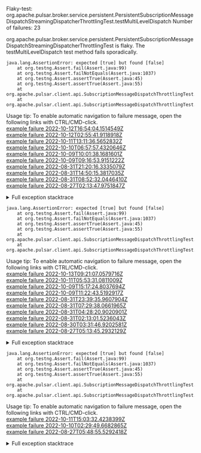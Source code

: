         
Flaky-test: org.apache.pulsar.broker.service.persistent.PersistentSubscriptionMessageDispatchStreamingDispatcherThrottlingTest.testMultiLevelDispatch
Number of failures: 23

org.apache.pulsar.broker.service.persistent.PersistentSubscriptionMessageDispatchStreamingDispatcherThrottlingTest is flaky. The testMultiLevelDispatch test method fails sporadically.

```
java.lang.AssertionError: expected [true] but found [false]
	at org.testng.Assert.fail(Assert.java:99)
	at org.testng.Assert.failNotEquals(Assert.java:1037)
	at org.testng.Assert.assertTrue(Assert.java:45)
	at org.testng.Assert.assertTrue(Assert.java:55)
	at org.apache.pulsar.client.api.SubscriptionMessageDispatchThrottlingTest.testDispatchRate(SubscriptionMessageDispatchThrottlingTest.java:478)
	at org.apache.pulsar.client.api.SubscriptionMessageDispatchThrottlingTest.testMultiLevelDispatch(SubscriptionMessageDispatchThrottlingTest.java:503)
```

Usage tip: To enable automatic navigation to failure message, open the following links with CTRL/CMD-click.  
[example failure 2022-10-12T16:54:04.1514549Z](https://github.com/apache/pulsar/actions/runs/3225080636/jobs/5300997885#step:8:2288)  
[example failure 2022-10-12T02:55:41.9118918Z](https://github.com/apache/pulsar/actions/runs/3227865814/jobs/5291100978#step:8:2162)  
[example failure 2022-10-11T13:11:36.5652832Z](https://github.com/apache/pulsar/actions/runs/3226312724/jobs/5280142088#step:8:2139)  
[example failure 2022-10-10T06:57:57.4320646Z](https://github.com/apache/pulsar/actions/runs/3216792245/jobs/5259871584#step:8:2074)  
[example failure 2022-10-09T10:01:38.1681601Z](https://github.com/apache/pulsar/actions/runs/3213605116/jobs/5253399150#step:8:1919)  
[example failure 2022-10-09T09:16:53.9151222Z](https://github.com/apache/pulsar/actions/runs/3213481763/jobs/5253186221#step:8:1919)  
[example failure 2022-08-31T21:20:16.3335079Z](https://github.com/apache/pulsar/runs/8122844849?check_suite_focus=true#step:10:671)  
[example failure 2022-08-31T14:50:15.3817035Z](https://github.com/apache/pulsar/runs/8115929202?check_suite_focus=true#step:10:2024)  
[example failure 2022-08-31T08:52:32.0446410Z](https://github.com/apache/pulsar/runs/8109126255?check_suite_focus=true#step:10:667)  
[example failure 2022-08-27T02:13:47.9751847Z](https://github.com/apache/pulsar/runs/8047094589?check_suite_focus=true#step:10:2019)  


<details>
<summary>Full exception stacktrace</summary>
<code><pre>
java.lang.AssertionError: expected [true] but found [false]
	at org.testng.Assert.fail(Assert.java:99)
	at org.testng.Assert.failNotEquals(Assert.java:1037)
	at org.testng.Assert.assertTrue(Assert.java:45)
	at org.testng.Assert.assertTrue(Assert.java:55)
	at org.apache.pulsar.client.api.SubscriptionMessageDispatchThrottlingTest.testDispatchRate(SubscriptionMessageDispatchThrottlingTest.java:478)
	at org.apache.pulsar.client.api.SubscriptionMessageDispatchThrottlingTest.testMultiLevelDispatch(SubscriptionMessageDispatchThrottlingTest.java:503)
	at java.base/jdk.internal.reflect.NativeMethodAccessorImpl.invoke0(Native Method)
	at java.base/jdk.internal.reflect.NativeMethodAccessorImpl.invoke(NativeMethodAccessorImpl.java:77)
	at java.base/jdk.internal.reflect.DelegatingMethodAccessorImpl.invoke(DelegatingMethodAccessorImpl.java:43)
	at java.base/java.lang.reflect.Method.invoke(Method.java:568)
	at org.testng.internal.MethodInvocationHelper.invokeMethod(MethodInvocationHelper.java:132)
	at org.testng.internal.InvokeMethodRunnable.runOne(InvokeMethodRunnable.java:45)
	at org.testng.internal.InvokeMethodRunnable.call(InvokeMethodRunnable.java:73)
	at org.testng.internal.InvokeMethodRunnable.call(InvokeMethodRunnable.java:11)
	at java.base/java.util.concurrent.FutureTask.run(FutureTask.java:264)
	at java.base/java.util.concurrent.ThreadPoolExecutor.runWorker(ThreadPoolExecutor.java:1136)
	at java.base/java.util.concurrent.ThreadPoolExecutor$Worker.run(ThreadPoolExecutor.java:635)
	at java.base/java.lang.Thread.run(Thread.java:833)

</pre></code>
</details>

```
java.lang.AssertionError: expected [true] but found [false]
	at org.testng.Assert.fail(Assert.java:99)
	at org.testng.Assert.failNotEquals(Assert.java:1037)
	at org.testng.Assert.assertTrue(Assert.java:45)
	at org.testng.Assert.assertTrue(Assert.java:55)
	at org.apache.pulsar.client.api.SubscriptionMessageDispatchThrottlingTest.testDispatchRate(SubscriptionMessageDispatchThrottlingTest.java:478)
	at org.apache.pulsar.client.api.SubscriptionMessageDispatchThrottlingTest.testMultiLevelDispatch(SubscriptionMessageDispatchThrottlingTest.java:505)
```

Usage tip: To enable automatic navigation to failure message, open the following links with CTRL/CMD-click.  
[example failure 2022-10-13T09:21:07.0579716Z](https://github.com/apache/pulsar/actions/runs/3240623988/jobs/5311736002#step:8:2162)  
[example failure 2022-10-11T05:53:31.0811009Z](https://github.com/apache/pulsar/actions/runs/3223890090/jobs/5275189880#step:8:2153)  
[example failure 2022-10-09T15:17:24.8037694Z](https://github.com/apache/pulsar/actions/runs/3214320846/jobs/5254851479#step:8:2074)  
[example failure 2022-10-09T11:22:43.5192917Z](https://github.com/apache/pulsar/actions/runs/3209406941/jobs/5253787615#step:8:3261)  
[example failure 2022-08-31T23:39:35.9607904Z](https://github.com/apache/pulsar/runs/8124732086?check_suite_focus=true#step:10:2179)  
[example failure 2022-08-31T07:29:38.0661965Z](https://github.com/apache/pulsar/runs/8108061748?check_suite_focus=true#step:10:671)  
[example failure 2022-08-31T04:28:20.9020901Z](https://github.com/apache/pulsar/runs/8106045360?check_suite_focus=true#step:10:667)  
[example failure 2022-08-31T02:13:01.5236043Z](https://github.com/apache/pulsar/runs/8105007570?check_suite_focus=true#step:10:2018)  
[example failure 2022-08-30T03:31:46.9202581Z](https://github.com/apache/pulsar/runs/8083809184?check_suite_focus=true#step:10:2018)  
[example failure 2022-08-27T05:13:45.2932129Z](https://github.com/apache/pulsar/runs/8048028449?check_suite_focus=true#step:10:2335)  


<details>
<summary>Full exception stacktrace</summary>
<code><pre>
java.lang.AssertionError: expected [true] but found [false]
	at org.testng.Assert.fail(Assert.java:99)
	at org.testng.Assert.failNotEquals(Assert.java:1037)
	at org.testng.Assert.assertTrue(Assert.java:45)
	at org.testng.Assert.assertTrue(Assert.java:55)
	at org.apache.pulsar.client.api.SubscriptionMessageDispatchThrottlingTest.testDispatchRate(SubscriptionMessageDispatchThrottlingTest.java:478)
	at org.apache.pulsar.client.api.SubscriptionMessageDispatchThrottlingTest.testMultiLevelDispatch(SubscriptionMessageDispatchThrottlingTest.java:505)
	at java.base/jdk.internal.reflect.NativeMethodAccessorImpl.invoke0(Native Method)
	at java.base/jdk.internal.reflect.NativeMethodAccessorImpl.invoke(NativeMethodAccessorImpl.java:77)
	at java.base/jdk.internal.reflect.DelegatingMethodAccessorImpl.invoke(DelegatingMethodAccessorImpl.java:43)
	at java.base/java.lang.reflect.Method.invoke(Method.java:568)
	at org.testng.internal.MethodInvocationHelper.invokeMethod(MethodInvocationHelper.java:132)
	at org.testng.internal.InvokeMethodRunnable.runOne(InvokeMethodRunnable.java:45)
	at org.testng.internal.InvokeMethodRunnable.call(InvokeMethodRunnable.java:73)
	at org.testng.internal.InvokeMethodRunnable.call(InvokeMethodRunnable.java:11)
	at java.base/java.util.concurrent.FutureTask.run(FutureTask.java:264)
	at java.base/java.util.concurrent.ThreadPoolExecutor.runWorker(ThreadPoolExecutor.java:1136)
	at java.base/java.util.concurrent.ThreadPoolExecutor$Worker.run(ThreadPoolExecutor.java:635)
	at java.base/java.lang.Thread.run(Thread.java:833)

</pre></code>
</details>

```
java.lang.AssertionError: expected [true] but found [false]
	at org.testng.Assert.fail(Assert.java:99)
	at org.testng.Assert.failNotEquals(Assert.java:1037)
	at org.testng.Assert.assertTrue(Assert.java:45)
	at org.testng.Assert.assertTrue(Assert.java:55)
	at org.apache.pulsar.client.api.SubscriptionMessageDispatchThrottlingTest.testDispatchRate(SubscriptionMessageDispatchThrottlingTest.java:478)
	at org.apache.pulsar.client.api.SubscriptionMessageDispatchThrottlingTest.testMultiLevelDispatch(SubscriptionMessageDispatchThrottlingTest.java:507)
```

Usage tip: To enable automatic navigation to failure message, open the following links with CTRL/CMD-click.  
[example failure 2022-10-11T15:03:32.4238399Z](https://github.com/apache/pulsar/actions/runs/3225955522/jobs/5282662964#step:8:2322)  
[example failure 2022-10-10T02:29:49.6682865Z](https://github.com/apache/pulsar/actions/runs/3209406941/jobs/5258176046#step:8:2074)  
[example failure 2022-08-27T05:48:55.5292418Z](https://github.com/apache/pulsar/runs/8048208334?check_suite_focus=true#step:10:668)  


<details>
<summary>Full exception stacktrace</summary>
<code><pre>
java.lang.AssertionError: expected [true] but found [false]
	at org.testng.Assert.fail(Assert.java:99)
	at org.testng.Assert.failNotEquals(Assert.java:1037)
	at org.testng.Assert.assertTrue(Assert.java:45)
	at org.testng.Assert.assertTrue(Assert.java:55)
	at org.apache.pulsar.client.api.SubscriptionMessageDispatchThrottlingTest.testDispatchRate(SubscriptionMessageDispatchThrottlingTest.java:478)
	at org.apache.pulsar.client.api.SubscriptionMessageDispatchThrottlingTest.testMultiLevelDispatch(SubscriptionMessageDispatchThrottlingTest.java:507)
	at java.base/jdk.internal.reflect.NativeMethodAccessorImpl.invoke0(Native Method)
	at java.base/jdk.internal.reflect.NativeMethodAccessorImpl.invoke(NativeMethodAccessorImpl.java:77)
	at java.base/jdk.internal.reflect.DelegatingMethodAccessorImpl.invoke(DelegatingMethodAccessorImpl.java:43)
	at java.base/java.lang.reflect.Method.invoke(Method.java:568)
	at org.testng.internal.MethodInvocationHelper.invokeMethod(MethodInvocationHelper.java:132)
	at org.testng.internal.InvokeMethodRunnable.runOne(InvokeMethodRunnable.java:45)
	at org.testng.internal.InvokeMethodRunnable.call(InvokeMethodRunnable.java:73)
	at org.testng.internal.InvokeMethodRunnable.call(InvokeMethodRunnable.java:11)
	at java.base/java.util.concurrent.FutureTask.run(FutureTask.java:264)
	at java.base/java.util.concurrent.ThreadPoolExecutor.runWorker(ThreadPoolExecutor.java:1136)
	at java.base/java.util.concurrent.ThreadPoolExecutor$Worker.run(ThreadPoolExecutor.java:635)
	at java.base/java.lang.Thread.run(Thread.java:833)

</pre></code>
</details>

